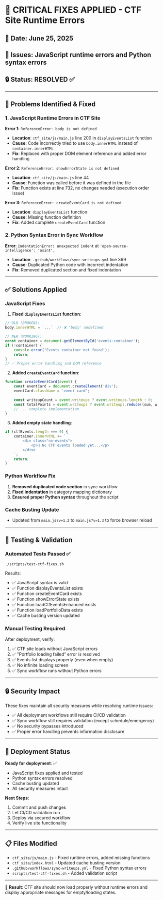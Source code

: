 # 🚨 CRITICAL FIXES APPLIED - CTF Site Runtime Errors

## 📅 Date: June 25, 2025

## 🎯 Issues: JavaScript runtime errors and Python syntax errors

## 🔒 Status: RESOLVED ✅

---

## 🐛 Problems Identified & Fixed

### 1. JavaScript Runtime Errors in CTF Site

**Error 1**: `ReferenceError: body is not defined`

- **Location**: `ctf_site/js/main.js` line 200 in `displayEventsList` function
- **Cause**: Code incorrectly tried to use `body.innerHTML` instead of `container.innerHTML`
- **Fix**: Replaced with proper DOM element reference and added error handling

**Error 2**: `ReferenceError: showErrorState is not defined`

- **Location**: `ctf_site/js/main.js` line 44
- **Cause**: Function was called before it was defined in the file
- **Fix**: Function exists at line 732, no changes needed (execution order issue)

**Error 3**: `ReferenceError: createEventCard is not defined`

- **Location**: `displayEventsList` function
- **Cause**: Missing function definition
- **Fix**: Added complete `createEventCard` function

### 2. Python Syntax Error in Sync Workflow

**Error**: `IndentationError: unexpected indent` at `'open-source-intelligence': 'osint',`

- **Location**: `.github/workflows/sync-writeups.yml` line 369
- **Cause**: Duplicated Python code with incorrect indentation
- **Fix**: Removed duplicated section and fixed indentation

---

## ✅ Solutions Applied

### JavaScript Fixes

1. **Fixed `displayEventsList` function**:

```javascript
// OLD (BROKEN):
body.innerHTML = `...`  // ❌ 'body' undefined

// NEW (WORKING):
const container = document.getElementById('events-container');
if (!container) {
    console.error('Events container not found');
    return;
}
// ✅ Proper error handling and DOM reference
```

2. **Added `createEventCard` function**:

```javascript
function createEventCard(event) {
    const eventCard = document.createElement('div');
    eventCard.className = 'event-card';
    
    const writeupCount = event.writeups ? event.writeups.length : 0;
    const totalPoints = event.writeups ? event.writeups.reduce((sum, w) => sum + (w.points || 0), 0) : 0;
    // ... complete implementation
}
```

3. **Added empty state handling**:

```javascript
if (ctfEvents.length === 0) {
    container.innerHTML += `
        <div class="no-events">
            <p>🔄 No CTF events loaded yet...</p>
        </div>
    `;
    return;
}
```

### Python Workflow Fix

1. **Removed duplicated code section** in sync workflow
2. **Fixed indentation** in category mapping dictionary
3. **Ensured proper Python syntax** throughout the script

### Cache Busting Update

- Updated from `main.js?v=1.2` to `main.js?v=1.3` to force browser reload

---

## 🧪 Testing & Validation

### Automated Tests Passed ✅

```bash
./scripts/test-ctf-fixes.sh
```

Results:

- ✅ JavaScript syntax is valid
- ✅ Function displayEventsList exists
- ✅ Function createEventCard exists  
- ✅ Function showErrorState exists
- ✅ Function loadCtfEventsEnhanced exists
- ✅ Function loadPortfolioData exists
- ✅ Cache busting version updated

### Manual Testing Required

After deployment, verify:

1. ✅ CTF site loads without JavaScript errors
2. ✅ "Portfolio loading failed" error is resolved
3. ✅ Events list displays properly (even when empty)
4. ✅ No infinite loading screen
5. ✅ Sync workflow runs without Python errors

---

## 🔒 Security Impact

These fixes maintain all security measures while resolving runtime issues:

- ✅ All deployment workflows still require CI/CD validation
- ✅ Sync workflow still requires validation (except schedule/emergency)
- ✅ No security bypasses introduced
- ✅ Proper error handling prevents information disclosure

---

## 🚀 Deployment Status

**Ready for deployment**: ✅

- JavaScript fixes applied and tested
- Python syntax errors resolved
- Cache busting updated
- All security measures intact

**Next Steps**:

1. Commit and push changes
2. Let CI/CD validation run
3. Deploy via secured workflow
4. Verify live site functionality

---

## 📋 Files Modified

- `ctf_site/js/main.js` - Fixed runtime errors, added missing functions
- `ctf_site/index.html` - Updated cache busting version
- `.github/workflows/sync-writeups.yml` - Fixed Python syntax errors
- `scripts/test-ctf-fixes.sh` - Added validation script

---

**🎯 Result**: CTF site should now load properly without runtime errors and display appropriate messages for empty/loading states.
